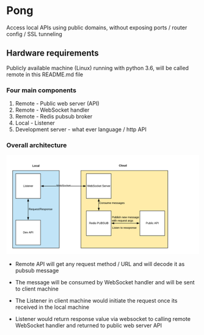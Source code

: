 # Pong
Access local APIs using public domains, without exposing ports / router config / SSL tunneling

## Hardware requirements

Publicly available machine (Linux) running with python 3.6, will be called remote in this README.md file

### Four main components

1. Remote - Public web server (API)
2. Remote - WebSocket handler
3. Remote - Redis pubsub broker
4. Local  - Listener
5. Development server - what ever language / http API

### Overall architecture

![Alt text](Pong.png?raw=true "Diagram")


* Remote API will get any request method / URL and will decode it as pubsub message

* The message will be consumed by WebSocket handler and will be sent to client machine

* The Listener in client machine would initiate the request once its received in the local machine

* Listener would return response value via websocket to calling remote WebSocket handler and returned to public web server API

 
